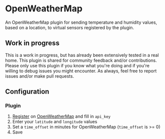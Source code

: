 # OpenWeatherMap

An OpenWeatherMap plugin for sending temperature and humidity values, based on a location, to virtual sensors registered by the plugin.

## Work in progress

This is a work in progress, but has already been extensively tested in a real home. This plugin is shared for community feedback and/or contributions. Please only use this plugin if you know what you're doing and if you're willing to debug issues you might encounter. As always, feel free to report issues and/or make pull requests.

## Configuration

### Plugin

1. [Register](https://home.openweathermap.org/users/sign_up) on [OpenWeatherMap](https://openweathermap.org/current) and fill in `api_key`
2. Enter your `latitude` and `longitude` values
3. Set a `time_offset` in minutes for OpenWeatherMap (`time_offset` is >= 0)
4. Save